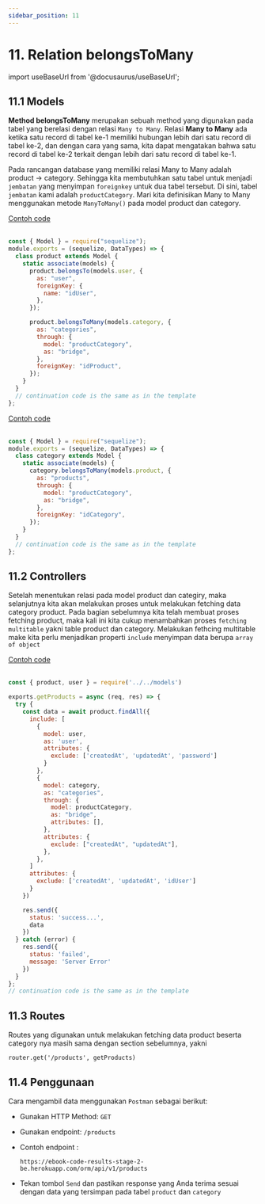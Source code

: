 ```yaml
---
sidebar_position: 11
---
```


# 11. Relation belongsToMany

import useBaseUrl from '@docusaurus/useBaseUrl';

## 11.1 Models

**Method belongsToMany** merupakan sebuah method yang digunakan pada tabel yang berelasi dengan relasi `Many to Many`. Relasi **Many to Many** ada ketika satu record di tabel ke-1 memiliki hubungan lebih dari satu record di tabel ke-2, dan dengan cara yang sama, kita dapat mengatakan bahwa satu record di tabel ke-2 terkait dengan lebih dari satu record di tabel ke-1.

Pada rancangan database yang memiliki relasi Many to Many adalah product &rarr; category. Sehingga kita membutuhkan satu tabel untuk menjadi `jembatan` yang menyimpan `foreignkey` untuk dua tabel tersebut. Di sini, tabel `jembatan` kami adalah `productCategory`. Mari kita definisikan Many to Many menggunakan metode `ManyToMany()` pada model product dan category.

<a class="btn-example-code" href="https://github.com/demo-dumbways/ebook-code-results-stage-2-backend/blob/10-orm-sequelize/models/product.js">
Contoh code
</a>

<br />
<br />

```js title=models/product.js {12-19}
const { Model } = require("sequelize");
module.exports = (sequelize, DataTypes) => {
  class product extends Model {
    static associate(models) {
      product.belongsTo(models.user, {
        as: "user",
        foreignKey: {
          name: "idUser",
        },
      });

      product.belongsToMany(models.category, {
        as: "categories",
        through: {
          model: "productCategory",
          as: "bridge",
        },
        foreignKey: "idProduct",
      });
    }
  }
  // continuation code is the same as in the template
};
```

<a class="btn-example-code" href="https://github.com/demo-dumbways/ebook-code-results-stage-2-backend/blob/7-orm-sequelize/models/category.js">
Contoh code
</a>

<br />
<br />

```js title=models/category.js {5-12}
const { Model } = require("sequelize");
module.exports = (sequelize, DataTypes) => {
  class category extends Model {
    static associate(models) {
      category.belongsToMany(models.product, {
        as: "products",
        through: {
          model: "productCategory",
          as: "bridge",
        },
        foreignKey: "idCategory",
      });
    }
  }
  // continuation code is the same as in the template
};
```

## 11.2 Controllers

Setelah menentukan relasi pada model product dan categiry, maka selanjutnya kita akan melakukan proses untuk melakukan fetching data category product. Pada bagian sebelumnya kita telah membuat proses fetching product, maka kali ini kita cukup menambahkan proses `fetching multitable` yakni table product dan category. Melakukan fethcing multitable make kita perlu menjadikan properti `include` menyimpan data berupa `array of object`

<a class="btn-example-code" href="https://github.com/demo-dumbways/ebook-code-results-stage-2-backend/blob/8-orm-sequelize/src/controllers/product.js">
Contoh code
</a>

<br />
<br />

```js title=controllers/product.js {6,14-26}
const { product, user } = require('../../models')

exports.getProducts = async (req, res) => {
  try {
    const data = await product.findAll({
      include: [
        {
          model: user,
          as: 'user',
          attributes: {
            exclude: ['createdAt', 'updatedAt', 'password']
          }
        },
        {
          model: category,
          as: "categories",
          through: {
            model: productCategory,
            as: "bridge",
            attributes: [],
          },
          attributes: {
            exclude: ["createdAt", "updatedAt"],
          },
        },
      ]
      attributes: {
        exclude: ['createdAt', 'updatedAt', 'idUser']
      }
    })

    res.send({
      status: 'success...',
      data
    })
  } catch (error) {
    res.send({
      status: 'failed',
      message: 'Server Error'
    })
  }
};
// continuation code is the same as in the template
```

## 11.3 Routes

Routes yang digunakan untuk melakukan fetching data product beserta category nya masih sama dengan section sebelumnya, yakni

```
router.get('/products', getProducts)
```

## 11.4 Penggunaan

Cara mengambil data menggunakan `Postman` sebagai berikut:

- Gunakan HTTP Method: `GET`
- Gunakan endpoint: `/products`
- Contoh endpoint :

  ```
  https://ebook-code-results-stage-2-be.herokuapp.com/orm/api/v1/products
  ```

- Tekan tombol `Send` dan pastikan response yang Anda terima sesuai dengan data yang tersimpan pada tabel `product` dan `category`
